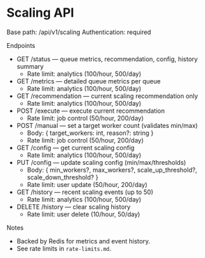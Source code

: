 # Scaling API

Base path: /api/v1/scaling
Authentication: required

Endpoints
- GET /status — queue metrics, recommendation, config, history summary
  - Rate limit: analytics (100/hour, 500/day)
- GET /metrics — detailed queue metrics per queue
  - Rate limit: analytics (100/hour, 500/day)
- GET /recommendation — current scaling recommendation only
  - Rate limit: analytics (100/hour, 500/day)
- POST /execute — execute current recommendation
  - Rate limit: job control (50/hour, 200/day)
- POST /manual — set a target worker count (validates min/max)
  - Body: { target_workers: int, reason?: string }
  - Rate limit: job control (50/hour, 200/day)
- GET /config — get current scaling config
  - Rate limit: analytics (100/hour, 500/day)
- PUT /config — update scaling config (min/max/thresholds)
  - Body: { min_workers?, max_workers?, scale_up_threshold?, scale_down_threshold? }
  - Rate limit: user update (50/hour, 200/day)
- GET /history — recent scaling events (up to 50)
  - Rate limit: analytics (100/hour, 500/day)
- DELETE /history — clear scaling history
  - Rate limit: user delete (10/hour, 50/day)

Notes
- Backed by Redis for metrics and event history.
- See rate limits in `rate-limits.md`.
